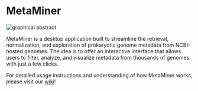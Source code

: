# MetaMiner

![graphical abstract](https://github.com/user-attachments/assets/d8973c17-ea0c-4b87-9e9f-77c28993bd78)

MetaMiner is a desktop application built to streamline the retrieval, normalization, and exploration of prokaryotic genome metadata from NCBI-hosted genomes. The idea is to offer an interactive interface that allows users to filter, analyze, and visualize metadata from thousands of genomes with just a few clicks.

For detailed usage instructions and understanding of how MetaMiner works, please visit our [wiki](https://github.com/prekijpatel/MetaMiner/wiki)!
